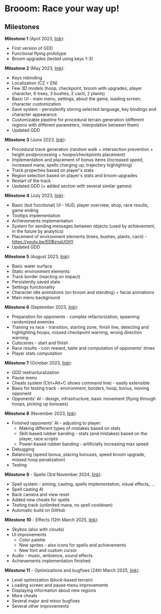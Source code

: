 # Brooom: Race your way up!

## Milestones

**Milestone 1** (April 2023, [link](https://github.com/Michelle123211/Brooom/blob/main/Milestones/Milestone1.zip)):

- First version of GDD
- Functional flying prototype
- Broom upgrades (tested using keys 1-3)

**Milestone 2** (May 2023, [link](https://github.com/Michelle123211/Brooom/blob/main/Milestones/Milestone2.zip)):

- Keys rebinding
- Localization (CZ + EN)
- Few 3D models (hoop, checkpoint, broom with upgrades, player character, 6 trees, 3 bushes, 2 cacti, 2 plants)
- Basic UI - main menu, settings, about the game, loading screen, character customization
- Save system - persistently storing selected language, key bindings and character appearance
- Customizable pipeline for procedural terrain generation (different regions with different parameters, interpolation between them)
- Updated GDD

**Milestone 3** (June 2023, [link](https://github.com/Michelle123211/Brooom/blob/main/Milestones/Milestone3.zip)):

- Procedural track generation (random walk + intersection prevention + height postprocessing + hoops/checkpoints placement)
- Implementation and placement of bonus items (increased speed, increased mana, spells charging up, trajectory highlighting)
- Track properties based on player's stats
- Region selection based on player's stats and broom upgrades
- Restart of the track
- Updated GDD (+ added section with several similar games)

**Milestone 4** (July 2023, [link](https://github.com/Michelle123211/Brooom/blob/main/Milestones/Milestone4.zip)):

- Basic (but functional) UI - HUD, player overview, shop, race results, game ending
- Tooltips implementation
- Achievements implementation
- System for sending messages between objects (used by achievement, in the future by analytics)
- Placement of environment elements (trees, bushes, plants, cacti) - https://youtu.be/EDBznaUGtIY
- Updated GDD

**Milestone 5** (August 2023, [link](https://github.com/Michelle123211/Brooom/blob/main/Milestones/Milestone5.zip)):

- Basic water surface
- Static environment elements
- Track border (reacting on impact)
- Persistently saved state
- Settings functionality
- Character idle animations (on broom and standing) + facial animations
- Main menu background

**Milestone 6** (September 2023, [link](https://github.com/Michelle123211/Brooom/blob/main/Milestones/Milestone6.zip)):

- Preparation for opponents - complex refactorization, spawning randomized enemies
- Training vs race - transition, starting zone, finish line, detecting and highlighting hoops, missed checkpoint warning, wrong direction warning
- Cutscenes - start and finish
- Race results - coin reward, table and computation of opponents' times
- Player stats computation

**Milestone 7** (October 2023, [link](https://github.com/Michelle123211/Brooom/blob/main/Milestones/Milestone7.zip)):

- GDD restructuralization
- Pause menu
- Cheats system (Ctrl+Alt+C shows command line) - easily extensible
- Basis for testing track - environment, borders, hoop, bonus, moving opponent
- Opponents' AI - design, infrastructure, basic movement (flying through hoops, picking up bonuses)

**Milestone 8** (November 2023, [link](https://github.com/Michelle123211/Brooom/blob/main/Milestones/Milestone8.zip)):

- Finished opponents' AI - adjusting to player:
  - Making different types of mistakes based on stats
  - Skill-based rubber banding - stats (and mistakes) based on the player, race scripts
  - Power-based rubber banding - artificially increasing max speed
- Debugging
- Balancing (speed bonus, placing bonuses, speed broom upgrade, missed hoop penalization)
- Testing

**Milestone 9** - Spells (3rd November 2024, [link](https://github.com/Michelle123211/Brooom/blob/main/Milestones/Milestone9.zip)):

- Spell system - aiming, casting, spells implementation, visual effects, ...
- Spell casting AI
- Back camera and view reset
- Added new cheats for spells
- Testing track (unlimited mana, no spell cooldown)
- Automatic build on GitHub

**Milestone 10** - Effects (12th March 2025, [link](https://github.com/Michelle123211/Brooom/blob/main/Milestones/Milestone10.zip)):

- Skybox (also with clouds)
- UI improvements
  - Color palette
  - New sprites - also icons for spells and achievements
  - New font and custom cursor
- Audio - music, ambience, sound effects
- Achievements implementation finished

**Milestone 11** - Optimizations and bugfixes (24th March 2025, [link](https://github.com/Michelle123211/Brooom/blob/main/Milestones/Milestone11.zip)):

- Level optimization (block-based terrain)
- Loading screen and pause menu improvements
- Displaying information about new regions
- More cheats
- Several major and minor bugfixes
- Several other improvements